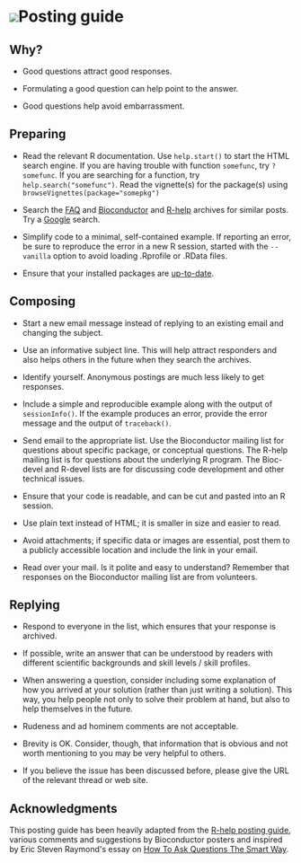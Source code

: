 # ![](/images/icons/magnifier.gif)Posting guide #

## Why? ##

* Good questions attract good responses.

* Formulating a good question can help point to the answer.

* Good questions help avoid embarrassment.

## Preparing ##

* Read the relevant R documentation.  Use `help.start()` to start the
  HTML search engine. If you are having trouble with function
  `somefunc`, try `?somefunc`. If you are searching for a function,
  try `help.search("somefunc")`. Read the vignette(s) for the
  package(s) using `browseVignettes(package="somepkg")`

* Search the [FAQ](http://bioconductor.org/docs/faq/) and
  [Bioconductor](http://dir.gmane.org/gmane.science.biology.informatics.conductor)
  and [R-help](http://tolstoy.newcastle.edu.au/R/) archives for
  similar posts. Try a [Google](http://www.google.com/) search.
  
* Simplify code to a minimal, self-contained example. If reporting an
  error, be sure to reproduce the error in a new R session, started
  with the `--vanilla` option to avoid loading .Rprofile or .RData
  files.
  
* Ensure that your installed packages are [up-to-date](/install/).

## Composing ##

* Start a new email message instead of replying to an existing email
  and changing the subject.
  
* Use an informative subject line.  This will help attract responders
  and also helps others in the future when they search the archives.

* Identify yourself. Anonymous postings are much less likely to get
  responses.

* Include a simple and reproducible example along with the output of
  `sessionInfo()`. If the example produces an error, provide the error
  message and the output of `traceback()`.

* Send email to the appropriate list.  Use the Bioconductor mailing
  list for questions about specific package, or conceptual
  questions. The R-help mailing list is for questions about the
  underlying R program. The Bioc-devel and R-devel lists are for
  discussing code development and other technical issues.

* Ensure that your code is readable, and can be cut and pasted into an
  R session.

* Use plain text instead of HTML; it is smaller in size and easier to
  read.

* Avoid attachments; if specific data or images are essential, post
  them to a publicly accessible location and include the link in
  your email.

* Read over your mail. Is it polite and easy to understand? Remember
  that responses on the Bioconductor mailing list are from volunteers.

## Replying ##

* Respond to everyone in the list, which ensures that your response is
  archived.

* If possible, write an answer that can be understood by readers with
  different scientific backgrounds and skill levels / skill
  profiles.

* When answering a question, consider including some explanation of
  how you arrived at your solution (rather than just writing a
  solution). This way, you help people not only to solve their problem
  at hand, but also to help themselves in the future.

* Rudeness and ad hominem comments are not acceptable.

* Brevity is OK. Consider, though, that information that is obvious
  and not worth mentioning to you may be very helpful to others.

* If you believe the issue has been discussed before, please give the
  URL of the relevant thread or web site.

## Acknowledgments ##

This posting guide has been heavily adapted from the
[R-help posting guide](http://www.r-project.org/posting-guide.html),
various comments and suggestions by Bioconductor posters and inspired
by Eric Steven Raymond's essay on
[How To Ask Questions The Smart Way](http://www.catb.org/%7Eesr/faqs/smart-questions.html).
